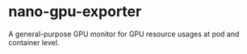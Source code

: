 # nano-gpu-exporter
A general-purpose GPU monitor for GPU resource usages at pod and container level.
